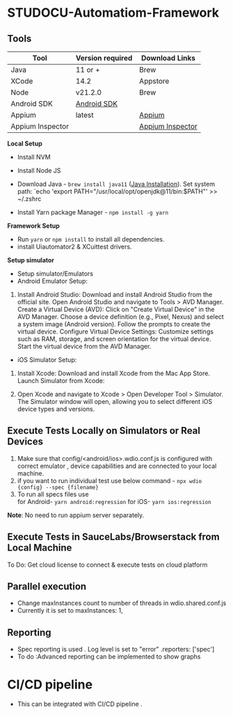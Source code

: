 # STUDOCU-Automatiom-Framework

## Tools
Tool | Version required | Download Links
-----|-----------|----------------
Java | 11 or +   | Brew 
XCode| 14.2      | Appstore
Node | v21.2.0   | Brew 
Android SDK | [Android SDK](https://developer.android.com/studio)
Appium | latest    | [Appium](https://appium.io/docs/en/about-appium/getting-started/?lang=en#installing-appium)
Appium Inspector |  | [Appium Inspector]( https://github.com/appium/appium-inspector/releases/tag/v2023.2.1)

**Local Setup**
- Install NVM
- Install Node JS
- Download Java - `brew install java11` ([Java Installation](https://medium.com/@kirebyte/using-homebrew-to-install-java-jdk11-on-macos-2021-4a90aa276f1c)). 
   Set system path: 
  `echo 'export PATH="/usr/local/opt/openjdk@11/bin:$PATH"' >> ~/.zshrc

- Install Yarn package Manager - `npm install -g yarn`

 **Framework Setup**
- Run `yarn` or `npm install` to install all dependencies.
- install Uiautomator2 & XCuittest drivers.

 **Setup simulator**
- Setup simulator/Emulators 
 -  Android Emulator Setup:
  1. Install Android Studio:
    Download and install Android Studio from the official site.
    Open Android Studio and navigate to Tools > AVD Manager.
    Create a Virtual Device (AVD):
    Click on "Create Virtual Device" in the AVD Manager.
    Choose a device definition (e.g., Pixel, Nexus) and select a system image (Android version).
    Follow the prompts to create the virtual device.
    Configure Virtual Device Settings:
    Customize settings such as RAM, storage, and screen orientation for the virtual device.
    Start the virtual device from the AVD Manager.

- iOS Simulator Setup:
 1. Install Xcode:
    Download and install Xcode from the Mac App Store.
    Launch Simulator from Xcode:

 2. Open Xcode and navigate to Xcode > Open Developer Tool > Simulator.
    The Simulator window will open, allowing you to select different iOS device types and versions.

## Execute Tests Locally on Simulators or Real Devices
1. Make sure that config/<android/ios>.wdio.conf.js is configured with correct emulator , device capabilities and are connected to your local machine.
2. if you want to run individual test use below command -
`npx wdio {config} --spec {filename}`
3. To run all specs files use  
  for Android- `yarn android:regression` 
  for iOS- `yarn ios:regression` 

**Note**: No need to run appium server separately.

## Execute Tests in SauceLabs/Browserstack from Local Machine
To Do: Get cloud license to connect & execute tests on cloud platform 

## Parallel execution
- Change maxInstances count to number of threads in wdio.shared.conf.js
- Currently it is set to maxInstances: 1,

## Reporting 
- Spec reporting is used . Log level is set to "error" .reporters: ['spec']
- To do :Advanced reporting can be implemented to show graphs 

# CI/CD pipeline
- This can be integrated with CI/CD pipeline .

